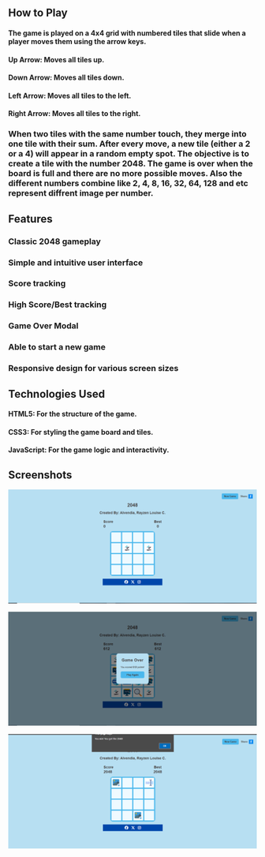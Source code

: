 ## How to Play
#### The game is played on a 4x4 grid with numbered tiles that slide when a player moves them using the arrow keys.

#### Up Arrow: Moves all tiles up.

#### Down Arrow: Moves all tiles down.

#### Left Arrow: Moves all tiles to the left.

#### Right Arrow: Moves all tiles to the right.

### When two tiles with the same number touch, they merge into one tile with their sum. After every move, a new tile (either a 2 or a 4) will appear in a random empty spot. The objective is to create a tile with the number 2048. The game is over when the board is full and there are no more possible moves. Also the different numbers combine like 2, 4, 8, 16, 32, 64, 128 and etc represent diffrent image per number.

## Features
### Classic 2048 gameplay

### Simple and intuitive user interface

### Score tracking

### High Score/Best tracking

### Game Over Modal

### Able to start a new game

### Responsive design for various screen sizes

## Technologies Used

#### HTML5: For the structure of the game.

#### CSS3: For styling the game board and tiles.

#### JavaScript: For the game logic and interactivity.

## Screenshots

![Play Screen](https://github.com/Pythodon/2048-game/blob/main/screenshots/Play%20Screen.PNG)

![Game Over](https://github.com/Pythodon/2048-game/blob/main/screenshots/Game%20Over.PNG)

![Game Over](https://github.com/Pythodon/2048-game/blob/main/screenshots/Got%202048.PNG)
